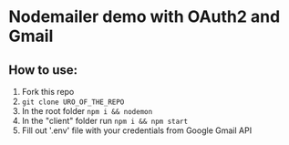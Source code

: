 # Nodemailer demo with OAuth2 and Gmail

## How to use:

1. Fork this repo 
2. `git clone URO_OF_THE_REPO`
3. In the root folder `npm i && nodemon`
4. In the "client" folder run `npm i && npm start`
5. Fill out '.env' file with your credentials from Google Gmail API
